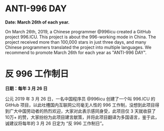 ANTI-996 DAY
===

**Date: March 26th of each year.**

On March 26th, 2019, a Chinese programmer @996icu created a GitHub project 996.ICU. This project is about the 996-working mode in China. The project received more than 100,000 stars in just three days, and many Chinese programmers translated the project into multiple languages. We recommend to promote March 26th for each year as "ANTI-996 DAY".



反 996 工作制日
===

**日期：每年 3 月 26 日**

公元 2019 年 3 月 26 日，一名中国程序员 @996icu 创建了一个叫 996.ICU 的 GitHub 项目，以此吐槽国内互联网公司毫无人性的 996 工作制，没想到此项目得到广大中国劳动者的热烈欢迎，大家对此表示感同身受，此项目仅 3 天就收获了 10万+ 的赞，大家纷纷为此项目建言献策，并将此项目翻译为多国语言，鉴于此，诚建议将每年的 3 月 26 日定为 “反 996 工作制日”。
